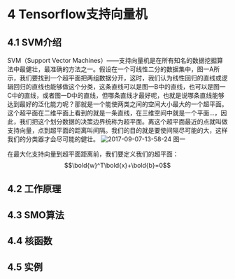 # 4 Tensorflow支持向量机
## 4.1 SVM介绍
SVM（Support Vector Machines）——支持向量机是在所有知名的数据挖掘算法中最健壮，最准确的方法之一。假设在一个可线性二分的数据集中，图一A所示，我们要找到一个超平面把两组数据分开，这时，我们认为线性回归的直线或逻辑回归的直线也能够做这个分类，这条直线可以是图一B中的直线，也可以是图一C中的直线，或者图一D中的直线，但哪条直线才最好呢，也就是说哪条直线能够达到最好的泛化能力呢？那就是一个能使两类之间的空间大小最大的一个超平面。
这个超平面在二维平面上看到的就是一条直线，在三维空间中就是一个平面...，因此，我们把这个划分数据的决策边界统称为超平面。离这个超平面最近的点就叫做支持向量，点到超平面的距离叫间隔。我们的目的就是要使间隔尽可能的大，这样我们的分类器才会尽可能的健壮。
![2017-09-07-13-58-24](http://qiniu.xdpie.com/2017-09-07-13-58-24.png)
图一

在最大化支持向量到超平面距离前，我们要定义我们的超平面：
$$\bold{w}^T\bold{x}+\bold{b}=0$$
## 4.2 工作原理
## 4.3 SMO算法
## 4.4 核函数
## 4.5 实例